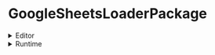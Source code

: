 # GoogleSheetsLoaderPackage

<details>
  <summary>Editor</summary>

  [파일 1](./path/to/file1) <br>
  [파일 2](./path/to/file2)

  <summary>Runtime</summary>

</details>

<details>
  <summary>Runtime</summary>

  [파일 1](./path/to/file1) <br>
  [파일 2](./path/to/file2)



</details>
